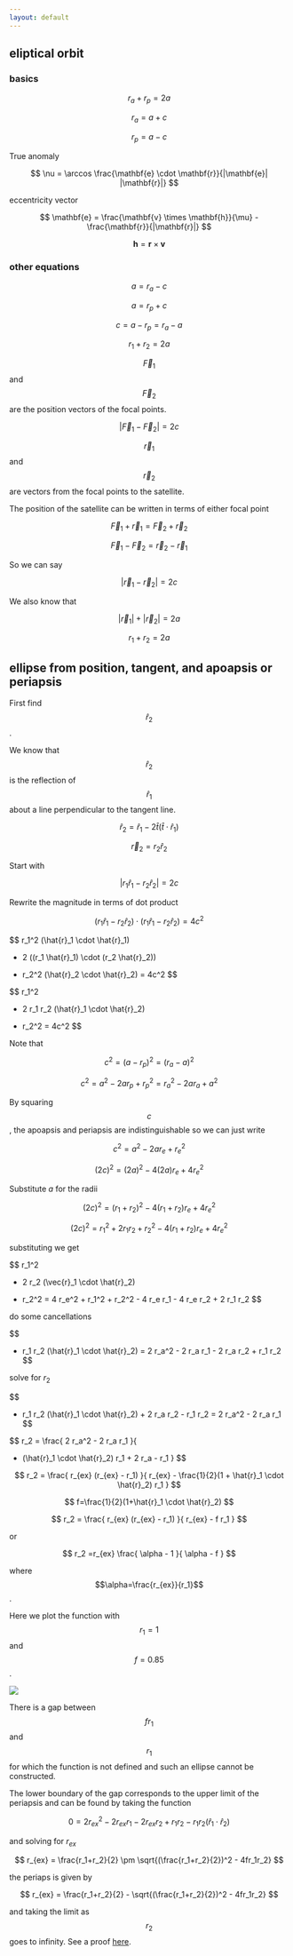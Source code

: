 ```yaml
---
layout: default
---
```


## eliptical orbit

### basics

$$
r_a + r_p = 2a
$$

$$
r_a = a + c
$$

$$
r_p = a - c
$$

True anomaly

$$
\nu = \arccos \frac{\mathbf{e} \cdot \mathbf{r}}{|\mathbf{e}| |\mathbf{r}|}
$$

eccentricity vector

$$
\mathbf{e} = \frac{\mathbf{v} \times \mathbf{h}}{\mu} - \frac{\mathbf{r}}{|\mathbf{r}|}
$$

$$
\mathbf{h} = \mathbf{r} \times \mathbf{v}
$$


### other equations

$$
a = r_a - c
$$

$$
a = r_p + c
$$

$$
c = a - r_p = r_a - a
$$

$$
r_1 + r_2 = 2 a
$$

$$\vec{F}_1$$ and $$\vec{F}_2$$ are the position vectors of the focal points.

$$
|\vec{F}_1 - \vec{F}_2| = 2c
$$

$$\vec{r}_1$$ and $$\vec{r}_2$$ are vectors from the focal points to the satellite.

The position of the satellite can be written in terms of either focal point

$$
\vec{F}_1 + \vec{r}_1 = \vec{F}_2 + \vec{r}_2
$$

$$
\vec{F}_1 - \vec{F}_2 = \vec{r}_2 - \vec{r}_1
$$

So we can say

$$
|\vec{r}_1 - \vec{r}_2| = 2c
$$

We also know that

$$
|\vec{r}_1| + |\vec{r}_2| = 2a
$$

$$
r_1 + r_2 = 2a
$$

## ellipse from position, tangent, and apoapsis or periapsis

First find $$\hat{r}_2$$.

We know that $$\hat{r}_2$$ is the reflection of $$\hat{r}_1$$ about a line perpendicular to the tangent line.

$$
\hat{r}_2 = \hat{r}_1 - 2 \hat{t}(\hat{t} \cdot \hat{r}_1)
$$

$$
\vec{r}_2 = r_2 \hat{r}_2
$$

Start with

$$
|r_1 \hat{r}_1 - r_2 \hat{r}_2| = 2c
$$


Rewrite the magnitude in terms of dot product


$$
(r_1 \hat{r}_1 - r_2 \hat{r}_2) \cdot (r_1 \hat{r}_1 - r_2 \hat{r}_2) = 4c^2
$$



$$
r_1^2 (\hat{r}_1 \cdot \hat{r}_1)
- 2 ((r_1 \hat{r}_1) \cdot (r_2 \hat{r}_2))
+ r_2^2 (\hat{r}_2 \cdot \hat{r}_2)
= 4c^2
$$



$$
r_1^2
- 2 r_1 r_2 (\hat{r}_1 \cdot \hat{r}_2)
+ r_2^2
= 4c^2
$$


Note that


$$
c^2 = (a - r_p)^2 = (r_a - a)^2
$$


$$
c^2 = a^2 - 2 a r_p + r_p^2 = r_a^2 - 2 a r_a + a^2
$$


By squaring $$c$$, the apoapsis and periapsis are indistinguishable so we can just write


$$
c^2 = a^2 - 2 a r_e + r_e^2
$$



$$
(2c)^2 = (2a)^2 - 4 (2a) r_e + 4 r_e^2
$$


Substitute $a$ for the radii


$$
(2c)^2 = (r_1+r_2)^2 - 4 (r_1+r_2) r_e + 4 r_e^2
$$



$$
(2c)^2 = r_1^2 + 2r_1r_2 + r_2^2 - 4 (r_1+r_2) r_e + 4 r_e^2
$$


substituting we get


$$
r_1^2
- 2 r_2 (\vec{r}_1 \cdot \hat{r}_2)
+ r_2^2
= 4 r_e^2 + r_1^2 + r_2^2 - 4 r_e r_1 - 4 r_e r_2 + 2 r_1 r_2
$$


do some cancellations


$$
- r_1 r_2 (\hat{r}_1 \cdot \hat{r}_2)
= 2 r_a^2 - 2 r_a r_1 - 2 r_a r_2 + r_1 r_2
$$


solve for $r_2$


$$
- r_1 r_2 (\hat{r}_1 \cdot \hat{r}_2) + 2 r_a r_2 - r_1 r_2
= 2 r_a^2 - 2 r_a r_1
$$



$$
r_2
= \frac{
2 r_a^2 - 2 r_a r_1
}{
- (\hat{r}_1 \cdot \hat{r}_2) r_1 + 2 r_a - r_1
}
$$



$$
r_2
= \frac{
r_{ex} (r_{ex} - r_1)
}{
r_{ex} - \frac{1}{2}(1 + \hat{r}_1 \cdot \hat{r}_2) r_1
}
$$



$$
f=\frac{1}{2}(1+\hat{r}_1 \cdot \hat{r}_2)
$$



$$
r_2
= \frac{
r_{ex} (r_{ex} - r_1)
}{
r_{ex} - f r_1
}
$$


or


$$
r_2
=r_{ex} \frac{
\alpha - 1
}{
\alpha - f
}
$$


where $$\alpha=\frac{r_{ex}}{r_1}$$.

Here we plot the function with $$r_1=1$$ and $$f=0.85$$.

![](https://s3-us-west-2.amazonaws.com/19f075ca4a482833.media/ellipse1.png)

There is a gap between $$fr_1$$ and $$r_1$$ for which the function is not defined and such an ellipse cannot be constructed.

The lower boundary of the gap corresponds to the upper limit of the periapsis and can be found by taking the function


$$
0 = 2 r_{ex}^2 - 2 r_{ex} r_1 - 2 r_{ex} r_2 + r_1 r_2 - r_1 r_2 (\hat{r}_1 \cdot \hat{r}_2)
$$

and solving for $r_{ex}$

$$
r_{ex} = \frac{r_1+r_2}{2} \pm \sqrt{(\frac{r_1+r_2}{2})^2 - 4fr_1r_2}
$$

the periaps is given by

$$
r_{ex} = \frac{r_1+r_2}{2} - \sqrt{(\frac{r_1+r_2}{2})^2 - 4fr_1r_2}
$$

and taking the limit as $$r_2$$ goes to infinity. See a proof [here](/pages/encyclopedia/mathematics/calculus/limits/proof1).

